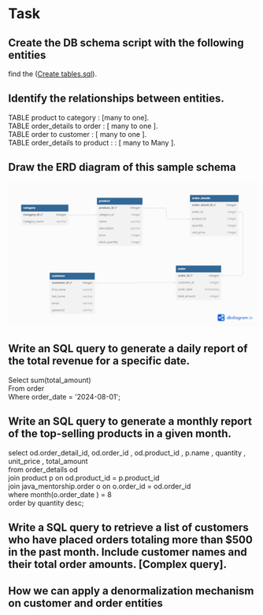 # Task

## Create the DB schema script with the following entities
 find the ([Create tables.sql](https://github.com/mahmoudelhussain/session_3/blob/ba1dad2a92273983a5572cc13edb1fffcee975d7/Create%20tables.sql)).
 
## Identify the relationships between entities.  
  
TABLE product to category : [many to one].  
TABLE order_details to  order : [ many to one ].  
TABLE order to customer  : [ many to one ].  
TABLE order_details to  product :  : [ many to Many ].  
  
  
## Draw the ERD diagram of this sample schema
![ERD](https://github.com/mahmoudelhussain/session_3/blob/a8ee74a5c3ba73fe06f46c9b81070bc2c5059204/ERD.png)
  
## Write an SQL query to generate a daily report of the total revenue for a specific date.  
Select sum(total_amount)  
From order  
Where order_date = '2024-08-01';  
  
## Write an SQL query to generate a monthly report of the top-selling products in a given month.  
  
select od.order_detail_id, od.order_id , od.product_id , p.name , quantity , unit_price , total_amount  
from order_details od  
join product p on od.product_id = p.product_id  
join java_mentorship.order o on o.order_id = od.order_id  
where month(o.order_date ) = 8  
order by quantity desc;  
    
## Write a SQL query to retrieve a list of customers who have placed orders totaling more than $500 in the past month. Include customer names and their total order amounts. [Complex query].  
  
## How we can apply a denormalization mechanism on customer and order entities  
  
